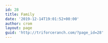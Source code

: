 ```yaml
---
id: 28
title: Family
date: '2019-12-14T19:01:52+00:00'
author: crom
layout: page
guid: 'http://triforceranch.com/?page_id=28'
---
```


